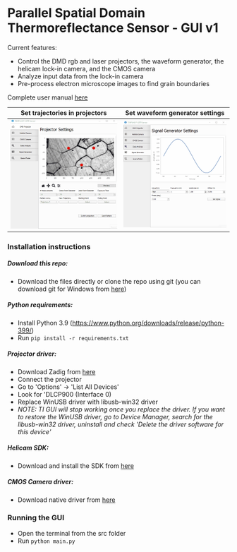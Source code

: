 # Parallel Spatial Domain Thermoreflectance Sensor - GUI v1

Current features:
- Control the DMD rgb and laser projectors, the waveform generator, the helicam lock-in camera, and the CMOS camera
- Analyze input data from the lock-in camera
- Pre-process electron microscope images to find grain boundaries

Complete user manual [here](/resources/user-guide-v1.1.pdf)

| Set trajectories in projectors | Set waveform generator settings |
| --- | --- |
| ![projectors-tab](/resources/dmd-projector-v2.gif) | ![signal-generator-tab](/resources/signal-generator-v1.gif) |

### Installation instructions
##### Download this repo:
- Download the files directly or clone the repo using git (you can download git for Windows from [here](https://git-scm.com/download/win))
##### Python requirements:
- Install Python 3.9 (https://www.python.org/downloads/release/python-399/)
- Run `pip install -r requirements.txt`
##### Projector driver:
- Download Zadig from [here](http://zadig.akeo.ie/)
- Connect the projector
- Go to 'Options' -> 'List All Devices'
- Look for 'DLCP900 (Interface 0)
- Replace WinUSB driver with libusb-win32 driver
- _NOTE: TI GUI will stop working once you replace the driver. If you want to restore the WinUSB driver, go to Device Manager, search for the libusb-win32 driver, uninstall and check 'Delete the driver software for this device'_
##### Helicam SDK:
- Download and install the SDK from [here](https://github.com/byutemplab/helicam-sdk)
##### CMOS Camera driver:
- Download native driver from [here](https://astronomy-imaging-camera.com/software-drivers)

### Running the GUI
- Open the terminal from the src folder
- Run `python main.py`
